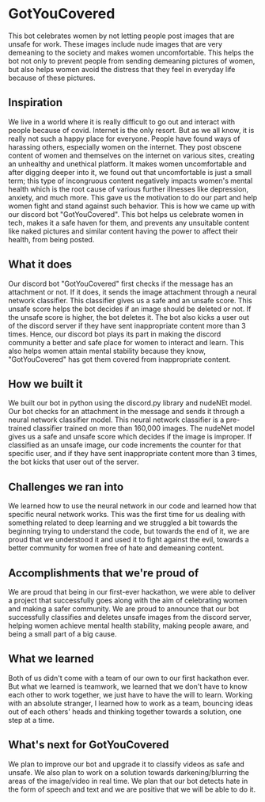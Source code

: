 # GotYouCovered
This bot celebrates women by not letting people post images that are unsafe for work. These images include nude images that are very demeaning to the society and makes women uncomfortable. This helps the bot not only to prevent people from sending demeaning pictures of women, but also helps women avoid the distress that they feel in everyday life because of these pictures.
## Inspiration
We live in a world where it is really difficult to go out and interact with people because of covid. Internet is the only resort. But as we all know, it is really not such a happy place for everyone. People have found ways of harassing others, especially women on the internet. They post obscene content of women and themselves on the internet on various sites, creating an unhealthy and unethical platform. It makes women uncomfortable and after digging deeper into it, we found out that uncomfortable is just a small term; this type of incongruous content negatively impacts women's mental health which is the root cause of various further illnesses like depression, anxiety, and much more. This gave us the motivation to do our part and help women fight and stand against such behavior. This is how we came up with our discord bot "GotYouCovered". This bot helps us celebrate women in tech, makes it a safe haven for them, and prevents any unsuitable content like naked pictures and similar content having the power to affect their health, from being posted.
## What it does
Our discord bot "GotYouCovered" first checks if the message has an attachment or not. If it does, it sends the image attachment through a neural network classifier. This classifier gives us a safe and an unsafe score. This unsafe score helps the bot decides if an image should be deleted or not. If the unsafe score is higher, the bot deletes it. The bot also kicks a user out of the discord server if they have sent inappropriate content more than 3 times. Hence, our discord bot plays its part in making the discord community a better and safe place for women to interact and learn. This also helps women attain mental stability because they know, "GotYouCovered" has got them covered from inappropriate content.
## How we built it
We built our bot in python using the discord.py library and nudeNEt model. Our bot checks for an attachment in the message and sends it through a neural network classifier model. This neural network classifier is a pre-trained classifier trained on more than 160,000 images. The nudeNet model gives us a safe and unsafe score which decides if the image is improper. If classified as an unsafe image, our code increments the counter for that specific user, and if they have sent inappropriate content more than 3 times, the bot kicks that user out of the server. 
## Challenges we ran into
We learned how to use the neural network in our code and learned how that specific neural network works. This was the first time for us dealing with something related to deep learning and we struggled a bit towards the beginning trying to understand the code, but towards the end of it, we are proud that we understood it and used it to fight against the evil, towards a better community for women free of hate and demeaning content.
## Accomplishments that we're proud of
We are proud that being in our first-ever hackathon, we were able to deliver a project that successfully goes along with the aim of celebrating women and making a safer community. We are proud to announce that our bot successfully classifies and deletes unsafe images from the discord server, helping women achieve mental health stability, making people aware, and being a small part of a big cause.
## What we learned
Both of us didn't come with a team of our own to our first hackathon ever. But what we learned is teamwork, we learned that we don't have to know each other to work together, we just have to have the will to learn. Working with an absolute stranger, I learned how to work as a team, bouncing ideas out of each others' heads and thinking together towards a solution, one step at a time.
## What's next for GotYouCovered
We plan to improve our bot and upgrade it to classify videos as safe and unsafe. We also plan to work on a solution towards darkening/blurring the areas of the image/video in real time. We plan that our bot detects hate in the form of speech and text and we are positive that we will be able to do it.
